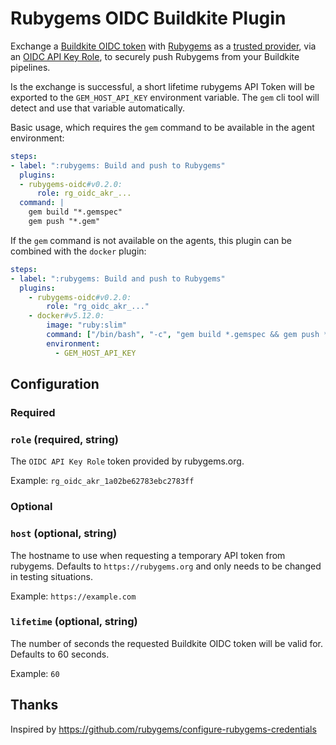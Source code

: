# Rubygems OIDC Buildkite Plugin

Exchange a [Buildkite OIDC token] with [Rubygems] as a [trusted provider], via an [OIDC API Key Role], to securely push Rubygems from your Buildkite pipelines.

Is the exchange is successful, a short lifetime rubygems API Token will be
exported to the `GEM_HOST_API_KEY` environment variable. The `gem` cli tool
will detect and use that variable automatically.

Basic usage, which requires the `gem` command to be available in the agent environment:

```yaml
steps:
- label: ":rubygems: Build and push to Rubygems"
  plugins:
  - rubygems-oidc#v0.2.0:
      role: rg_oidc_akr_...
  command: |
    gem build "*.gemspec"
    gem push "*.gem"
```

If the `gem` command is not available on the agents, this plugin can be combined with the `docker` plugin:

```yaml
steps:
- label: ":rubygems: Build and push to Rubygems"
  plugins:
    - rubygems-oidc#v0.2.0:
        role: "rg_oidc_akr_..."
    - docker#v5.12.0:
        image: "ruby:slim"
        command: ["/bin/bash", "-c", "gem build *.gemspec && gem push *.gem"]
        environment:
          - GEM_HOST_API_KEY
```

[Buildkite OIDC token]: https://buildkite.com/docs/agent/v3/cli-oidc
[Rubygems]: https://rubygems.org
[trusted provider]: https://rubygems.org/profile/oidc/providers/2
[OIDC API Key Role]: https://rubygems.org/profile/oidc/api_key_roles

## Configuration

### Required

### `role` (required, string)

The `OIDC API Key Role` token provided by rubygems.org.

Example: `rg_oidc_akr_1a02be62783ebc2783ff`

### Optional

### `host` (optional, string)

The hostname to use when requesting a temporary API token from rubygems. Defaults to `https://rubygems.org` and only needs to be changed in testing situations.

Example: `https://example.com`

### `lifetime` (optional, string)

The number of seconds the requested Buildkite OIDC token will be valid for. Defaults to 60 seconds.

Example: `60`

## Thanks

Inspired by https://github.com/rubygems/configure-rubygems-credentials
